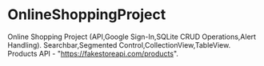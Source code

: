 # OnlineShoppingProject
 Online Shopping Project (API,Google Sign-In,SQLite CRUD Operations,Alert Handling).
Searchbar,Segmented Control,CollectionView,TableView.
Products API - "https://fakestoreapi.com/products".
